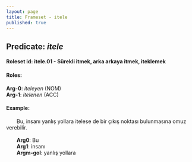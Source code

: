 ```yaml
---
layout: page
title: Frameset - itele
published: true
---
```

<h2>Predicate: <i>itele</i></h2>
<h4>Roleset id: itele.01 - Sürekli itmek, arka arkaya itmek, iteklemek<br>
<h4>Roles:</h4>
<b>Arg-0</b>: <i>iteleyen</i>  (NOM) <br>
<b>Arg-1</b>: <i>itelenen</i>  (ACC) <br>
<h4>Example:</h4>
&emsp;&emsp;Bu, insanı yanlış yollara itelese de bir çıkış noktası bulunmasına omuz verebilir.<br><br>
&emsp;&emsp;<b>Arg0</b>:  Bu<br>
&emsp;&emsp;<b>Arg1</b>:  insanı<br>
&emsp;&emsp;<b>Argm-gol</b>:  yanlış yollara<br>

